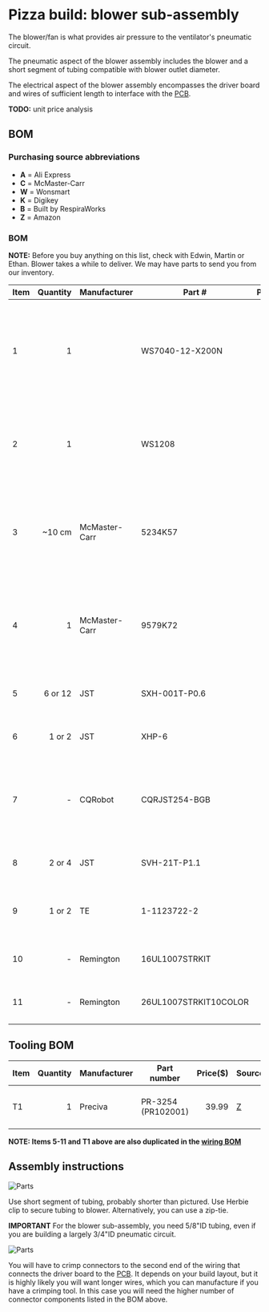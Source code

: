 # Pizza build: blower sub-assembly

The blower/fan is what provides air pressure to the ventilator's pneumatic circuit.

The pneumatic aspect of the blower assembly includes the blower and a short segment of tubing compatible with blower outlet diameter. 

The electrical aspect of the blower assembly encompasses the driver board and wires of sufficient length to interface
with the [PCB](https://github.com/respiraworks/pcbreathe).

**TODO:** unit price analysis

## BOM

### Purchasing source abbreviations

* **A** = Ali Express
* **C** = McMaster-Carr
* **W** = Wonsmart
* **K** = Digikey
* **B** = Built by RespiraWorks
* **Z** = Amazon

### BOM

**NOTE:** Before you buy anything on this list, check with Edwin, Martin or Ethan. Blower takes a while to deliver.
We may have parts to send you from our inventory. 


| Item | Quantity | Manufacturer  | Part #              | Price($)     |Sources         | Notes |
| ---- |---------:| ------------- | ------------------- | ------------:|:--------------:|-------|
| 1    |        1 |               | WS7040-12-X200N     |        65.00 | [A][1ali]      | 12v blower and driver. Make sure to choose with driver when ordering. |
| 2    |        1 |               | WS1208              |        24.00 | [W][2won]      | blower driver, in case blower above did not come with driver. |
| 3    |   ~10 cm | McMaster-Carr | 5234K57             | 21.50 / 5ft  | [C][3mcmc]     | Soft latex tubing, 5/8" ID, 7/8" OD, already have some in 5/8"ID build |
| 4    |        1 | McMaster-Carr | 9579K72             | 12.21 / 20   | [C][4mcmc]     | Herbie clip J (20.3-23mm) for clamping 7/8"OD tubing, optional? |
| 5    |  6 or 12 | JST           | SXH-001T-P0.6       |         0.10 | [K][5digi]     | XH crimps, for control connector |
| 6    |   1 or 2 | JST           | XHP-6               |         0.14 | [K][6digi]     | XH 6-pin housing, for control connector |
| 7    |        - | CQRobot       | CQRJST254-BGB       |         9.99 | [Z][7amzn]     | XH connector kit for 6/7/8 pins, alternative for 1+6 above |
| 8    |   2 or 4 | JST           | SVH-21T-P1.1        |         0.11 | [K][8digi]     | VH crimps, for power connector |
| 9    |   1 or 2 | TE            | 1-1123722-2         |         0.18 | [K][9digi]     | VH housing 2 pin, for power connector |
| 10   |        - | Remington     | 16UL1007STRKIT      |        29.70 | [K][10amzn]    | 16 AWG wire, for power cable |
| 11   |        - | Remington     | 26UL1007STRKIT10COLOR |      31.60 | [K][11amzn]    | 26 AWG wire, for control cable |

[1ali]:   https://www.aliexpress.com/item/32698107687.html
[2won]:   https://wonsmart-motor.en.made-in-china.com/product/hsjxFewOppVg/China-Air-Pump12V-Brushless-Motor-12V-Blower-Fan-Driver.html
[3mcmc]:  https://www.mcmaster.com/5234K57
[4mcmc]:  https://www.mcmaster.com/9579K72
[5digi]:  https://www.digikey.com/short/z44f8d
[6digi]:  https://www.digikey.com/short/z44ff8
[7amzn]:  https://www.amazon.com/gp/product/B079MJ1RYN
[8digi]:  https://www.digikey.com/short/z44fjr
[9digi]:  https://www.digikey.com/short/z44fwj
[10amzn]: https://www.amazon.com/gp/product/B00N51OJJ4
[11amzn]: https://www.amazon.com/gp/product/B011JC76OA

## Tooling BOM

| Item | Quantity | Manufacturer  | Part number         | Price($) | Sources         | Notes |
| ---- |---------:| ------------- | ------------------- | --------:|-----------------| ----- |
| T1   |        1 | Preciva       | PR-3254 (PR102001)  |    39.99 | [Z][t1amzn]     | Crimping tool for HX and HV connectors |

[t1amzn]:https://www.amazon.com/gp/product/B07R1H3Z8X

**NOTE: Items 5-11 and T1 above are also duplicated in the [wiring BOM](../../../1_Ventilator_System_Design/Electrical_System/wiring.md)**

## Assembly instructions

![Parts](blower-parts.jpg)

Use short segment of tubing, probably shorter than pictured.
Use Herbie clip to secure tubing to blower. Alternatively, you can use a zip-tie.

**IMPORTANT** For the blower sub-assembly, you need 5/8"ID tubing, even if you are building a largely 3/4"ID pneumatic circuit.

![Parts](blower-subassmebly.jpg)

You will have to crimp connectors to the second end of the wiring that connects the driver board
to the [PCB](https://github.com/respiraworks/pcbreathe).
It depends on your build layout, but it is highly likely you will want longer wires, which you can
manufacture if you have a crimping tool. In this case you will need the higher number of connector
components listed in the BOM above.



